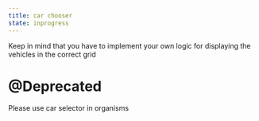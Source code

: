 ```yaml
---
title: car chooser
state: inprogress
---
```


Keep in mind that you have to implement your own logic for displaying the vehicles in the correct grid

# @Deprecated
Please use car selector in organisms
